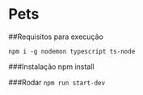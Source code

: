 # Pets


##Requisitos para execução

`npm i -g nodemon typescript ts-node`

###Instalação
npm install

###Rodar
`npm run start-dev`
